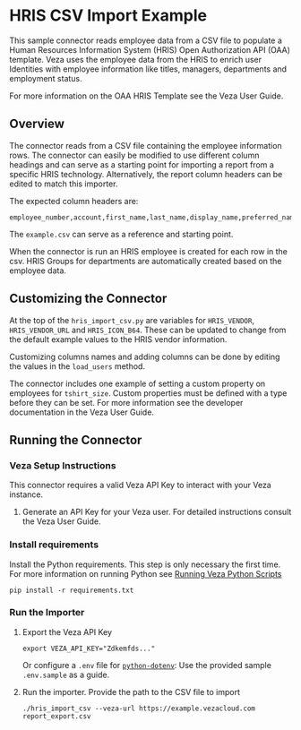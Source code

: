 # HRIS CSV Import Example

This sample connector reads employee data from a CSV file to populate a Human Resources Information System (HRIS) Open Authorization API (OAA) template. Veza uses the employee data from the HRIS to enrich user Identities with employee information like titles, managers, departments and employment status.

For more information on the OAA HRIS Template see the Veza User Guide.

## Overview

The connector reads from a CSV file containing the employee information rows. The connector can easily be modified to use different column headings and can serve as a starting point for importing a report from a specific HRIS technology. Alternatively, the report column headers can be edited to match this importer.

The expected column headers are:
```
employee_number,account,first_name,last_name,display_name,preferred_name,work_email,employment_status,active,title,department,manager,start_date,date_terminated,employment_type,tshirt_size
```

The `example.csv` can serve as a reference and starting point.

When the connector is run an HRIS employee is created for each row in the csv. HRIS Groups for departments are automatically created based on the employee data.

## Customizing the Connector

At the top of the `hris_import_csv.py` are variables for `HRIS_VENDOR`, `HRIS_VENDOR_URL` and `HRIS_ICON_B64`. These can be updated to change from the default example values to the HRIS vendor information.

Customizing columns names and adding columns can be done by editing the values in the `load_users` method.

The connector includes one example of setting a custom property on employees for `tshirt_size`. Custom properties must be defined with a type before they can be set. For more information see the developer documentation in the Veza User Guide.

## Running the Connector

### Veza Setup Instructions

This connector requires a valid Veza API Key to interact with your Veza instance.

1. Generate an API Key for your Veza user. For detailed instructions consult the Veza User Guide.

### Install requirements

Install the Python requirements. This step is only necessary the first time. For more information on running Python see [Running Veza Python Scripts](../../docs/Running_Veza_Python_Scripts.md)

```
pip install -r requirements.txt
```

### Run the Importer

1. Export the Veza API Key

   ```
   export VEZA_API_KEY="Zdkemfds..."
   ```

   Or configure a `.env` file for [`python-dotenv`](https://pypi.org/project/python-dotenv/): Use the provided sample `.env.sample` as a guide. 


2. Run the importer. Provide the path to the CSV file to import

    ```
    ./hris_import_csv --veza-url https://example.vezacloud.com report_export.csv
    ```